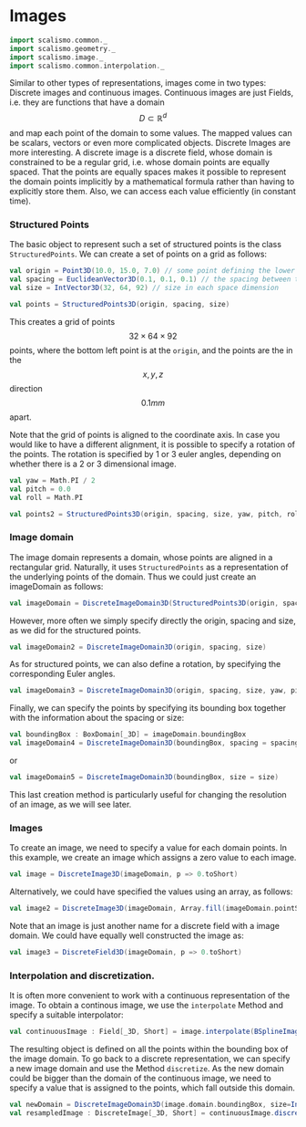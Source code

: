 # Images 

```scala mdoc:invisible
import scalismo.common._
import scalismo.geometry._
import scalismo.image._
import scalismo.common.interpolation._
```


Similar to other types of representations, images come in two types: Discrete images and continuous images. 
Continuous images are just Fields, i.e. they are functions that have a domain $$D \subset \mathbb{R}^d$$ and 
map each point of the domain to some values. The mapped values can be scalars, vectors or even more complicated objects. 
Discrete Images are more interesting. A discrete image is a discrete field, whose domain is constrained
to be a regular grid, i.e. whose domain points are equally spaced. That the points are equally spaces makes 
it possible to represent the domain points implicitly by a mathematical formula rather than having to explicitly store them. 
Also, we can access each value efficiently (in constant time). 

### Structured Points

The basic object to represent such a set of structured points is the class ```StructuredPoints```.
We can create a set of points on a grid as follows:
```scala mdoc:silent
val origin = Point3D(10.0, 15.0, 7.0) // some point defining the lower left corner of the image
val spacing = EuclideanVector3D(0.1, 0.1, 0.1) // the spacing between two grid points in each space dimension
val size = IntVector3D(32, 64, 92) // size in each space dimension

val points = StructuredPoints3D(origin, spacing, size)
```
This creates a grid of points $$32 \times 64 \times 92$$ points, where the bottom left point is at the ```origin```,
and the points are the in the $$x, y, z$$ direction $$0.1mm$$ apart. 

Note that the grid of points is aligned to the coordinate axis. In case you would like to have a different 
alignment, it is possible to specify a rotation of the points. The rotation is specified by 1 or 3 euler angles, 
depending on whether there is a 2 or 3 dimensional image. 
```scala mdoc:silent
val yaw = Math.PI / 2
val pitch = 0.0
val roll = Math.PI

val points2 = StructuredPoints3D(origin, spacing, size, yaw, pitch, roll)
```

### Image domain

The image domain represents a domain, whose points are aligned in a rectangular grid. 
Naturally, it uses ```StructuredPoints``` as a representation of the underlying points of the 
domain. Thus we could just create an imageDomain as follows:
```scala mdoc:silent
val imageDomain = DiscreteImageDomain3D(StructuredPoints3D(origin, spacing, size))
``` 

However, more often we simply specify directly the origin, spacing and size, as we did 
for the structured points. 
```scala mdoc:silent
val imageDomain2 = DiscreteImageDomain3D(origin, spacing, size)
```
As for structured points, we can also define a rotation, by specifying the corresponding
Euler angles. 
```scala mdoc:silent
val imageDomain3 = DiscreteImageDomain3D(origin, spacing, size, yaw, pitch, roll)
```

Finally, we can specify the points by specifying its bounding box together with the information about the spacing or size:
```scala mdoc:silent
val boundingBox : BoxDomain[_3D] = imageDomain.boundingBox
val imageDomain4 = DiscreteImageDomain3D(boundingBox, spacing = spacing)
```
or 
```scala mdoc:silent
val imageDomain5 = DiscreteImageDomain3D(boundingBox, size = size)
```

This last creation method is particularly useful for changing the resolution of an image, 
as we will see later.

### Images
To create an image, we need to specify a value for each 
domain points. In this example, we create an image which assigns a zero value to each image.
```scala mdoc:silent
val image = DiscreteImage3D(imageDomain, p => 0.toShort)
```
Alternatively, we could have specified the values using an array, as follows:
```scala mdoc:silent
val image2 = DiscreteImage3D(imageDomain, Array.fill(imageDomain.pointSet.numberOfPoints)(0.toShort))

```
Note that an image is just another name for a discrete field with a image domain. We could 
have equally well constructed the image as:
```scala mdoc:silent
val image3 = DiscreteField3D(imageDomain, p => 0.toShort)
```

### Interpolation and discretization.

It is often more convenient to work with a continuous representation of the image. 
To obtain a continous image, we use the ```interpolate``` Method and specify a suitable
interpolator:
```scala mdoc:silent
val continuousImage : Field[_3D, Short] = image.interpolate(BSplineImageInterpolator3D(degree = 3))
``` 
The resulting object is defined on all the points within the bounding box of the image domain. 
To go back to a discrete representation, we can specify a new image domain and use the 
Method ```discretize```. As the new domain could be bigger than the domain of the continuous image, 
we need to specify a value that is assigned to the points, which fall outside this domain.  
 
```scala mdoc:silent
val newDomain = DiscreteImageDomain3D(image.domain.boundingBox, size=IntVector(32, 32, 32))
val resampledImage : DiscreteImage[_3D, Short] = continuousImage.discretize(newDomain, outsideValue = 0.toShort)
``` 
